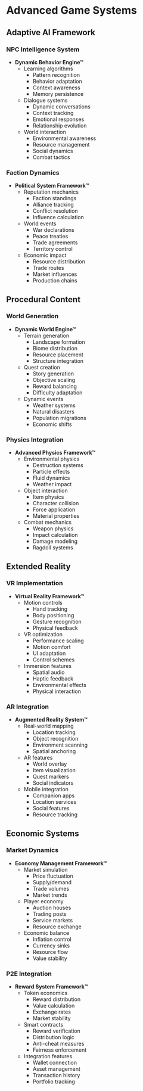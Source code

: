 # Advanced Game Systems

## Adaptive AI Framework

### NPC Intelligence System
- **Dynamic Behavior Engine™**
  - Learning algorithms
    - Pattern recognition
    - Behavior adaptation
    - Context awareness
    - Memory persistence
  - Dialogue systems
    - Dynamic conversations
    - Context tracking
    - Emotional responses
    - Relationship evolution
  - World interaction
    - Environmental awareness
    - Resource management
    - Social dynamics
    - Combat tactics

### Faction Dynamics
- **Political System Framework™**
  - Reputation mechanics
    - Faction standings
    - Alliance tracking
    - Conflict resolution
    - Influence calculation
  - World events
    - War declarations
    - Peace treaties
    - Trade agreements
    - Territory control
  - Economic impact
    - Resource distribution
    - Trade routes
    - Market influences
    - Production chains

## Procedural Content

### World Generation
- **Dynamic World Engine™**
  - Terrain generation
    - Landscape formation
    - Biome distribution
    - Resource placement
    - Structure integration
  - Quest creation
    - Story generation
    - Objective scaling
    - Reward balancing
    - Difficulty adaptation
  - Dynamic events
    - Weather systems
    - Natural disasters
    - Population migrations
    - Economic shifts

### Physics Integration
- **Advanced Physics Framework™**
  - Environmental physics
    - Destruction systems
    - Particle effects
    - Fluid dynamics
    - Weather impact
  - Object interaction
    - Item physics
    - Character collision
    - Force application
    - Material properties
  - Combat mechanics
    - Weapon physics
    - Impact calculation
    - Damage modeling
    - Ragdoll systems

## Extended Reality

### VR Implementation
- **Virtual Reality Framework™**
  - Motion controls
    - Hand tracking
    - Body positioning
    - Gesture recognition
    - Physical feedback
  - VR optimization
    - Performance scaling
    - Motion comfort
    - UI adaptation
    - Control schemes
  - Immersion features
    - Spatial audio
    - Haptic feedback
    - Environmental effects
    - Physical interaction

### AR Integration
- **Augmented Reality System™**
  - Real-world mapping
    - Location tracking
    - Object recognition
    - Environment scanning
    - Spatial anchoring
  - AR features
    - World overlay
    - Item visualization
    - Quest markers
    - Social indicators
  - Mobile integration
    - Companion apps
    - Location services
    - Social features
    - Resource tracking

## Economic Systems

### Market Dynamics
- **Economy Management Framework™**
  - Market simulation
    - Price fluctuation
    - Supply/demand
    - Trade volumes
    - Market trends
  - Player economy
    - Auction houses
    - Trading posts
    - Service markets
    - Resource exchange
  - Economic balance
    - Inflation control
    - Currency sinks
    - Resource flow
    - Value stability

### P2E Integration
- **Reward System Framework™**
  - Token economics
    - Reward distribution
    - Value calculation
    - Exchange rates
    - Market stability
  - Smart contracts
    - Reward verification
    - Distribution logic
    - Anti-cheat measures
    - Fairness enforcement
  - Integration features
    - Wallet connection
    - Asset management
    - Transaction history
    - Portfolio tracking